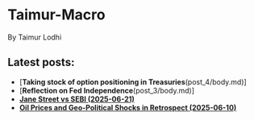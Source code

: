 

<h1> Taimur-Macro </h1>

By Taimur Lodhi

## Latest posts:
  - [**Taking stock of option positioning in Treasuries**(post_4/body.md)]
  - [**Reflection on Fed Independence**(post_3/body.md)]
  - [**Jane Street vs SEBI (2025-06-21)**](post_2/body.md)
  - [**Oil Prices and Geo-Political Shocks in Retrospect (2025-06-10)**](post_1/body.md)
    









